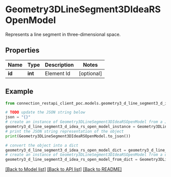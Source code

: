 # Geometry3DLineSegment3DIdeaRSOpenModel

Represents a line segment in three-dimensional space.

## Properties

Name | Type | Description | Notes
------------ | ------------- | ------------- | -------------
**id** | **int** | Element Id | [optional] 

## Example

```python
from connection_restapi_client_poc.models.geometry3_d_line_segment3_d_idea_rs_open_model import Geometry3DLineSegment3DIdeaRSOpenModel

# TODO update the JSON string below
json = "{}"
# create an instance of Geometry3DLineSegment3DIdeaRSOpenModel from a JSON string
geometry3_d_line_segment3_d_idea_rs_open_model_instance = Geometry3DLineSegment3DIdeaRSOpenModel.from_json(json)
# print the JSON string representation of the object
print(Geometry3DLineSegment3DIdeaRSOpenModel.to_json())

# convert the object into a dict
geometry3_d_line_segment3_d_idea_rs_open_model_dict = geometry3_d_line_segment3_d_idea_rs_open_model_instance.to_dict()
# create an instance of Geometry3DLineSegment3DIdeaRSOpenModel from a dict
geometry3_d_line_segment3_d_idea_rs_open_model_from_dict = Geometry3DLineSegment3DIdeaRSOpenModel.from_dict(geometry3_d_line_segment3_d_idea_rs_open_model_dict)
```
[[Back to Model list]](../README.md#documentation-for-models) [[Back to API list]](../README.md#documentation-for-api-endpoints) [[Back to README]](../README.md)


